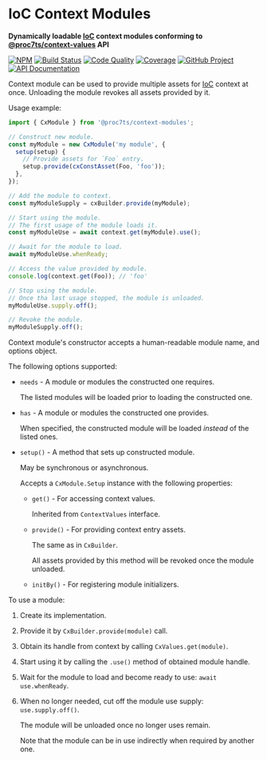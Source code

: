 IoC Context Modules
===================

**Dynamically loadable [IoC] context modules conforming to [@proc7ts/context-values] API**

[![NPM][npm-image]][npm-url]
[![Build Status][build-status-img]][build-status-link]
[![Code Quality][quality-img]][quality-link]
[![Coverage][coverage-img]][coverage-link]
[![GitHub Project][github-image]][github-url]
[![API Documentation][api-docs-image]][api-docs-url]

Context module can be used to provide multiple assets for [IoC] context at once. Unloading the module revokes all assets
provided by it.

[npm-image]: https://img.shields.io/npm/v/@proc7ts/context-modules.svg?logo=npm
[npm-url]: https://www.npmjs.com/package/@proc7ts/context-modules
[build-status-img]: https://github.com/proc7ts/context-modules/workflows/Build/badge.svg
[build-status-link]: https://github.com/proc7ts/context-modules/actions?query=workflow:Build
[quality-img]: https://app.codacy.com/project/badge/Grade/2d46bc304056475881239a28a739fc93
[quality-link]: https://www.codacy.com/gh/proc7ts/context-modules/dashboard?utm_source=github.com&utm_medium=referral&utm_content=proc7ts/context-modules&utm_campaign=Badge_Grade
[coverage-img]: https://app.codacy.com/project/badge/Coverage/2d46bc304056475881239a28a739fc93
[coverage-link]: https://www.codacy.com/gh/proc7ts/context-modules/dashboard?utm_source=github.com&utm_medium=referral&utm_content=proc7ts/context-modules&utm_campaign=Badge_Coverage
[github-image]: https://img.shields.io/static/v1?logo=github&label=GitHub&message=project&color=informational
[github-url]: https://github.com/proc7ts/context-modules
[api-docs-image]: https://img.shields.io/static/v1?logo=typescript&label=API&message=docs&color=informational
[api-docs-url]: https://proc7ts.github.io/context-modules/
[IoC]: https://en.wikipedia.org/wiki/Inversion_of_control
[@proc7ts/context-values]: https://www.npmjs.com/package/@proc7ts/context-values

Usage example:

```typescript
import { CxModule } from '@proc7ts/context-modules';

// Construct new module.
const myModule = new CxModule('my module', {
  setup(setup) {
    // Provide assets for `Foo` entry.
    setup.provide(cxConstAsset(Foo, 'foo'));
  },
});

// Add the module to context.
const myModuleSupply = cxBuilder.provide(myModule);

// Start using the module.
// The first usage of the module loads it.
const myModuleUse = await context.get(myModule).use();

// Await for the module to load.
await myModuleUse.whenReady;

// Access the value provided by module.
console.log(context.get(Foo)); // 'foo'

// Stop using the module.
// Once tha last usage stopped, the module is unloaded.
myModuleUse.supply.off();

// Revoke the module.
myModuleSupply.off();
```

Context module's constructor accepts a human-readable module name, and options object.

The following options supported:

- `needs` - A module or modules the constructed one requires.

  The listed modules will be loaded prior to loading the constructed one.

- `has` - A module or modules the constructed one provides.

  When specified, the constructed module will be loaded _instead_ of the listed ones.

- `setup()` - A method that sets up constructed module.

  May be synchronous or asynchronous.

  Accepts a `CxModule.Setup` instance with the following properties:

  - `get()` - For accessing context values.

    Inherited from `ContextValues` interface.

  - `provide()` - For providing context entry assets.

    The same as in `CxBuilder`.

    All assets provided by this method will be revoked once the module unloaded.

  - `initBy()` - For registering module initializers.

To use a module:

1. Create its implementation.
2. Provide it by `CxBuilder.provide(module)` call.
3. Obtain its handle from context by calling `CxValues.get(module)`.
4. Start using it by calling the `.use()` method of obtained module handle.
5. Wait for the module to load and become ready to use: `await use.whenReady`.
6. When no longer needed, cut off the module use supply: `use.supply.off()`.

   The module will be unloaded once no longer uses remain.

   Note that the module can be in use indirectly when required by another one.
